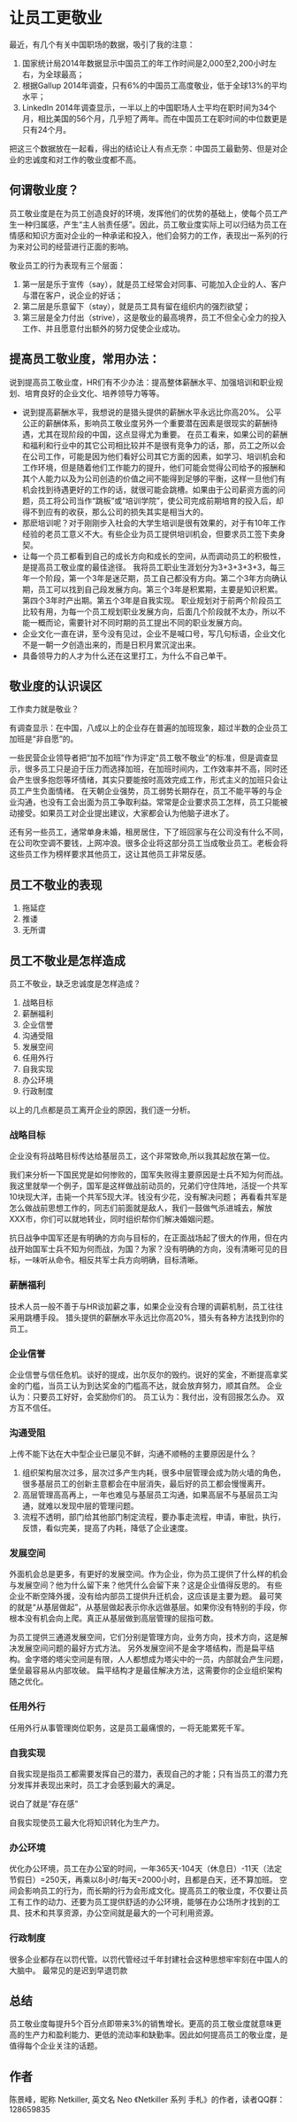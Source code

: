 让员工更敬业
=====

最近，有几个有关中国职场的数据，吸引了我的注意：

1. 国家统计局2014年数据显示中国员工的年工作时间是2,000至2,200小时左右，为全球最高；
1. 根据Gallup 2014年调查，只有6%的中国员工高度敬业，低于全球13%的平均水平；
1. LinkedIn 2014年调查显示，一半以上的中国职场人士平均在职时间为34个月，相比美国的56个月，几乎短了两年。而在中国员工在职时间的中位数更是只有24个月。

把这三个数据放在一起看，得出的结论让人有点无奈：中国员工最勤劳、但是对企业的忠诚度和对工作的敬业度都不高。

何谓敬业度？
-----
员工敬业度是在为员工创造良好的环境，发挥他们的优势的基础上，使每个员工产生一种归属感，产生“主人翁责任感”。因此，员工敬业度实际上可以归结为员工在情感和知识方面对企业的一种承诺和投入，他们会努力的工作，表现出一系列的行为来对公司的经营进行正面的影响。

敬业员工的行为表现有三个层面：

1. 第一层是乐于宣传（say），就是员工经常会对同事、可能加入企业的人、客户与潜在客户，说企业的好话；
1. 第二层是乐意留下（stay），就是员工具有留在组织内的强烈欲望；
1. 第三层是全力付出（strive），这是敬业的最高境界，员工不但全心全力的投入工作、并且愿意付出额外的努力促使企业成功。

提高员工敬业度，常用办法：
-----
说到提高员工敬业度，HR们有不少办法：提高整体薪酬水平、加强培训和职业规划、培育良好的企业文化、培养领导力等等。

* 说到提高薪酬水平，我想说的是猎头提供的薪酬水平永远比你高20%。
  公平公正的薪酬体系，影响员工敬业度另外一个重要潜在因素是很现实的薪酬待遇，尤其在现阶段的中国，这点显得尤为重要。
  在员工看来，如果公司的薪酬和福利和行业中的其它公司相比较并不是很有竞争力的话，那，员工之所以会在公司工作，可能是因为他们看好公司其它方面的因素，如学习、培训机会和工作环境，但是随着他们工作能力的提升，他们可能会觉得公司给予的报酬和其个人能力以及为公司创造的价值之间不能得到足够的平衡，这样一旦他们有机会找到待遇更好的工作的话，就很可能会跳槽。如果由于公司薪资方面的问题，员工将公司当作“跳板”或“培训学院”，使公司完成前期培育的投入后，却得不到应有的收获，那么公司的损失其实是相当大的。
* 那麽培训呢？对于刚刚步入社会的大学生培训是很有效果的，对于有10年工作经验的老员工意义不大。有些企业为员工提供培训机会，但要求员工签下卖身契。
* 让每一个员工都看到自己的成长方向和成长的空间，从而调动员工的积极性，是提高员工敬业度的最佳途径。
  我将员工职业生涯划分为3+3+3+3+3，每三年一个阶段，第一个3年是迷茫期，员工自己都没有方向。第二个3年方向确认期，员工可以找到自己段发展方向。第三个3年是积累期，主要是知识积累。第四个3年时产出期。第五个3年是自我实现。
  职业规划对于前两个阶段员工比较有用，为每一个员工规划职业发展方向，后面几个阶段就不太办，所以不能一概而论，需要针对不同时期的员工提出不同的职业发展方向。
* 企业文化一直在讲，至今没有见过，企业不是喊口号，写几句标语，企业文化不是一朝一夕创造出来的，而是日积月累沉淀出来。
* 具备领导力的人才为什么还在这里打工，为什么不自己单干。

敬业度的认识误区
-----
工作卖力就是敬业？

有调查显示：在中国，八成以上的企业存在普遍的加班现象，超过半数的企业员工加班是“非自愿”的。

一些民营企业领导者把“加不加班”作为评定“员工敬不敬业”的标准，但是调查显示，很多员工只是迫于压力而选择加班，在加班时间内，工作效率并不高，同时还会产生很多抱怨等坏情绪，其实只要能按时高效完成工作，形式主义的加班只会让员工产生负面情绪。
在天朝企业强势，员工弱势长期存在，员工不能平等的与企业沟通，也没有工会出面为员工争取利益。常常是企业要求员工怎样，员工只能被动接受。如果员工对企业提出建议，大家都会认为他脑子进水了。

还有另一些员工，通常单身未婚，租房居住，下了班回家与在公司没有什么不同，在公司吹空调不要钱，上网冲浪。很多企业将这部分员工当成敬业员工。老板会将这些员工作为榜样要求其他员工，这让其他员工非常反感。

员工不敬业的表现
-----
1. 拖延症
1. 推诿
1. 无所谓

员工不敬业是怎样造成
-----
员工不敬业，缺乏忠诚度是怎样造成？

1. 战略目标
1. 薪酬福利
1. 企业信誉
1. 沟通受阻
1. 发展空间
1. 任用外行
1. 自我实现
1. 办公环境
1. 行政制度

以上的几点都是员工离开企业的原因，我们逐一分析。

### 战略目标
企业没有将战略目标传达给基层员工，这个非常致命,所以我其起放在第一位。

我们来分析一下国民党是如何惨败的，国军失败得主要原因是士兵不知为何而战。
我这里就举一个例子，国军是这样做战前动员的，兄弟们守住阵地，活捉一个共军10块现大洋，击毙一个共军5现大洋。钱没有少花，没有解决问题；
再看看共军是怎么做战前思想工作的，同志们前面就是敌人，我们一鼓做气杀进城去，解放XXX市，你们可以就地转业，同时组织帮你们解决婚姻问题。

抗日战争中国军还是有明确的方向与目标的，在正面战场起了很大的作用，但在内战开始国军士兵不知为何而战，为国？为家？没有明确的方向，没有清晰可见的目标，一味听从命令。相反共军士兵方向明确，目标清晰。

### 薪酬福利

技术人员一般不善于与HR谈加薪之事，如果企业没有合理的调薪机制，员工往往采用跳槽手段。
猎头提供的薪酬水平永远比你高20%，猎头有各种方法找到你的员工。

### 企业信誉
企业信誉与信任危机。谈好的提成，出尔反尔的毁约。说好的奖金，不断提高拿奖金的门槛，当员工认为到达奖金的门槛高不达，就会放弃努力，顺其自然。
企业认为：只要员工好好，会奖励你们的。
员工认为：我付出，没有回报怎么办。
双方互不信任。

### 沟通受阻

上传不能下达在大中型企业已屡见不鲜，沟通不顺畅的主要原因是什么？

1. 组织架构层次过多，层次过多产生内耗，很多中层管理会成为防火墙的角色，很多基层员工的创新主意都会在中层消失，最后好的员工都会慢慢离开。
1. 高层管理高高再上，一年也难见与基层员工沟通，如果高层不与基层员工沟通，就难以发现中层的管理问题。
1. 流程不透明，部门给其他部门制定流程，要办事走流程，申请，审批，执行，反馈，看似完美，提高了内耗，降低了企业速度。

### 发展空间

外面机会总是更多，有更好的发展空间。作为企业，你为员工提供了什么样的机会与发展空间？他为什么留下来？他凭什么会留下来？这是企业值得反思的。
有些企业不断空降外援，没有给内部员工提供升迁机会，这应该是主要为题。
最可笑的就是“从基层做起”，从基层做起表示你永远做基层。如果你没有特别的手段，你根本没有机会向上爬。真正从基层做到高层管理的屈指可数。

为员工提供三通道发展空间，它们分别是管理方向，业务方向，技术方向，这是解决发展空间问题的最好方式方法。
另外发展空间不是金字塔结构，而是扁平结构。金字塔的塔尖空间是有限，人人都想成为塔尖中的一员，内部就会产生问题，堡垒最容易从内部攻破。
扁平结构才是最佳解决方法，这需要你的企业组织架构随之优化。

### 任用外行
任用外行从事管理岗位职务，这是员工最痛恨的，一将无能累死千军。

### 自我实现
自我实现是指员工都需要发挥自己的潜力，表现自己的才能；只有当员工的潜力充分发挥并表现出来时，员工才会感到最大的满足。

说白了就是“存在感”

自我实现使员工最大化将知识转化为生产力。

### 办公环境

优化办公环境，员工在办公室的时间，一年365天-104天（休息日）-11天（法定节假日）=250天，再乘以8小时/每天=2000小时，且都是白天，还不算加班。
空间会影响员工的行为，而长期的行为会形成文化。提高员工的敬业度，不仅要让员工有工作的动力、还要为员工提供舒适的办公环境，能够在办公场所才找到的工具、技术和共享资源，办公空间就是最大的一个可利用资源。

### 行政制度
很多企业都存在以罚代管。以罚代管经过千年封建社会这种思想牢牢刻在中国人的大脑中。
最常见的是迟到早退罚款

总结
-----
员工敬业度每提升5个百分点即带来3%的销售增长。更高的员工敬业度就意味更高的生产力和盈利能力、更低的流动率和缺勤率。因此如何提高员工的敬业度，是值得每个企业关注的话题。

作者
-----
陈景峰，昵称 Netkiller, 英文名 Neo
《Netkiller 系列 手札》的作者，读者QQ群：128659835